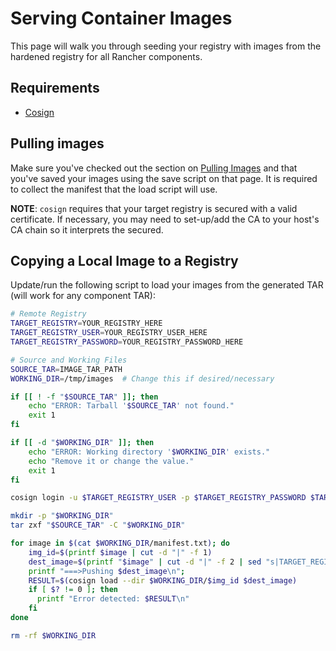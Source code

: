 # Serving Container Images

This page will walk you through seeding your registry with images from the hardened registry for all Rancher components.

## Requirements

* [Cosign](https://docs.sigstore.dev/cosign/installation/)

## Pulling images

Make sure you've checked out the section on [Pulling Images](pulling-images.md) and that you've saved your images using the save script on that page. It is required to collect the manifest that the load script will use.

**NOTE**: `cosign` requires that your target registry is secured with a valid certificate. If necessary, you may need to set-up/add the CA to your host's CA chain so it interprets the secured.

## Copying a Local Image to a Registry

Update/run the following script to load your images from the generated TAR (will work for any component TAR):

```bash
# Remote Registry
TARGET_REGISTRY=YOUR_REGISTRY_HERE
TARGET_REGISTRY_USER=YOUR_REGISTRY_USER_HERE
TARGET_REGISTRY_PASSWORD=YOUR_REGISTRY_PASSWORD_HERE

# Source and Working Files
SOURCE_TAR=IMAGE_TAR_PATH
WORKING_DIR=/tmp/images  # Change this if desired/necessary

if [[ ! -f "$SOURCE_TAR" ]]; then
    echo "ERROR: Tarball '$SOURCE_TAR' not found."
    exit 1
fi

if [[ -d "$WORKING_DIR" ]]; then
    echo "ERROR: Working directory '$WORKING_DIR' exists."
    echo "Remove it or change the value."
    exit 1
fi

cosign login -u $TARGET_REGISTRY_USER -p $TARGET_REGISTRY_PASSWORD $TARGET_REGISTRY

mkdir -p "$WORKING_DIR"
tar zxf "$SOURCE_TAR" -C "$WORKING_DIR"

for image in $(cat $WORKING_DIR/manifest.txt); do
    img_id=$(printf $image | cut -d "|" -f 1)
    dest_image=$(printf "$image" | cut -d "|" -f 2 | sed "s|TARGET_REGISTRY|$TARGET_REGISTRY|g")
    printf "===>Pushing $dest_image\n";
    RESULT=$(cosign load --dir $WORKING_DIR/$img_id $dest_image)
    if [ $? != 0 ]; then
      printf "Error detected: $RESULT\n"
    fi
done

rm -rf $WORKING_DIR
```
